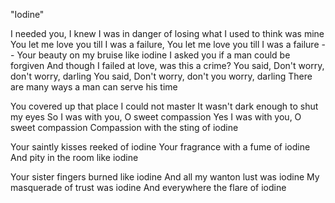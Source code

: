 "Iodine"

I needed you, I knew I was in danger
of losing what I used to think was mine
You let me love you till I was a failure,
You let me love you till I was a failure --
Your beauty on my bruise like iodine
I asked you if a man could be forgiven
And though I failed at love, was this a crime?
You said, Don't worry, don't worry, darling
You said, Don't worry, don't you worry, darling
There are many ways a man can serve his time

You covered up that place I could not master
It wasn't dark enough to shut my eyes
So I was with you, O sweet compassion
Yes I was with you, O sweet compassion
Compassion with the sting of iodine

Your saintly kisses reeked of iodine
Your fragrance with a fume of iodine
And pity in the room like iodine

Your sister fingers burned like iodine
And all my wanton lust was iodine
My masquerade of trust was iodine
And everywhere the flare of iodine
